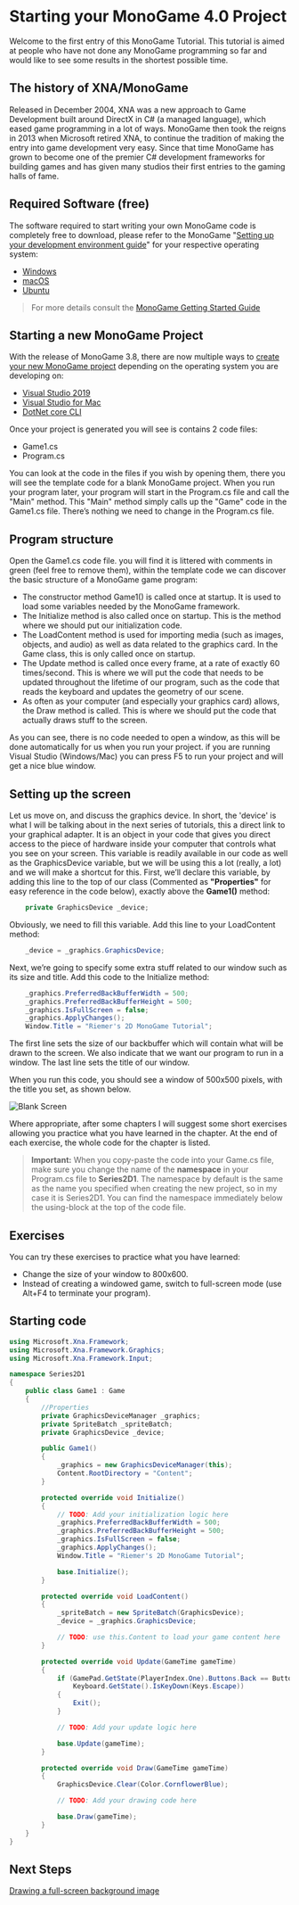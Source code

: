 # Starting your MonoGame 4.0 Project

Welcome to the first entry of this MonoGame Tutorial. This tutorial is aimed at people who have not done any MonoGame programming so far and would like to see some results in the shortest possible time.

## The history of XNA/MonoGame

Released in December 2004, XNA was a new approach to Game Development built around DirectX in C# (a managed language), which eased game programming in a lot of ways.  MonoGame then took the reigns in 2013 when Microsoft retired XNA, to continue the tradition of making the entry into game development very easy. Since that time MonoGame has grown to become one of the premier C# development frameworks for building games and has given many studios their first entries to the gaming halls of fame.

## Required Software (free)

The software required to start writing your own MonoGame code is completely free to download, please refer to the MonoGame "[Setting up your development environment guide](https://docs.monogame.net/articles/getting_started/0_getting_started.html#setting-up-your-development-environment)" for your respective operating system:

- [Windows](https://docs.monogame.net/articles/getting_started/1_setting_up_your_development_environment_windows.html)
- [macOS](https://docs.monogame.net/articles/getting_started/1_setting_up_your_development_environment_macos.html)
- [Ubuntu](https://docs.monogame.net/articles/getting_started/1_setting_up_your_development_environment_ubuntu.html)

> For more details consult the [MonoGame Getting Started Guide](https://docs.monogame.net/articles/getting_started/0_getting_started.html)

## Starting a new MonoGame Project

With the release of MonoGame 3.8, there are now multiple ways to [create your new MonoGame project](https://docs.monogame.net/articles/getting_started/0_getting_started.html#creating-a-new-project) depending on the operating system you are developing on:

- [Visual Studio 2019](https://docs.monogame.net/articles/getting_started/2_creating_a_new_project_vs.html)
- [Visual Studio for Mac](https://docs.monogame.net/articles/getting_started/2_creating_a_new_project_vsm.html)
- [DotNet core CLI](https://docs.monogame.net/articles/getting_started/2_creating_a_new_project_netcore.html)

Once your project is generated you will see is contains 2 code files:

- Game1.cs
- Program.cs

You can look at the code in the files if you wish by opening them, there you will see the template code for a blank MonoGame project. When you run your program later, your program will start in the Program.cs file and call the "Main" method. This "Main" method simply calls up the "Game" code in the Game1.cs file. There’s nothing we need to change in the Program.cs file.

## Program structure

Open the Game1.cs code file. you will find it is littered with comments in green (feel free to remove them), within the template code we can discover the basic structure of a MonoGame game program:

- The constructor method Game1() is called once at startup. It is used to load some variables needed by the MonoGame framework.
- The Initialize method is also called once on startup. This is the method where we should put our initialization code.
- The LoadContent method is used for importing media (such as images, objects, and audio) as well as data related to the graphics card. In the Game class, this is only called once on startup.
- The Update method is called once every frame, at a rate of exactly 60 times/second. This is where we will put the code that needs to be updated throughout the lifetime of our program, such as the code that reads the keyboard and updates the geometry of our scene.
- As often as your computer (and especially your graphics card) allows, the Draw method is called. This is where we should put the code that actually draws stuff to the screen.

As you can see, there is no code needed to open a window, as this will be done automatically for us when you run your project. if you are running Visual Studio (Windows/Mac) you can press F5 to run your project and will get a nice blue window.

## Setting up the screen

Let us move on, and discuss the graphics device. In short, the 'device' is what I will be talking about in the next series of tutorials, this a direct link to your graphical adapter. It is an object in your code that gives you direct access to the piece of hardware inside your computer that controls what you see on your screen. This variable is readily available in our code as well as the GraphicsDevice variable, but we will be using this a lot (really, a lot) and we will make a shortcut for this. First, we’ll declare this variable, by adding this line to the top of our class (Commented as **"Properties"** for easy reference in the code below), exactly above the **Game1()** method:

```csharp
    private GraphicsDevice _device;
```

Obviously, we need to fill this variable. Add this line to your LoadContent method:

```csharp
    _device = _graphics.GraphicsDevice;
```

Next, we’re going to specify some extra stuff related to our window such as its size and title. Add this code to the Initialize method:

```csharp
    _graphics.PreferredBackBufferWidth = 500;
    _graphics.PreferredBackBufferHeight = 500;
    _graphics.IsFullScreen = false;
    _graphics.ApplyChanges();
    Window.Title = "Riemer's 2D MonoGame Tutorial";
```

The first line sets the size of our backbuffer which will contain what will be drawn to the screen. We also indicate that we want our program to run in a window. The last line sets the title of our window.

When you run this code, you should see a window of 500x500 pixels, with the title you set, as shown below.

![Blank Screen](https://github.com/simondarksidej/XNAGameStudio/raw/archive/Images/Riemers/2DXNA01Starting01.png?raw=true)

Where appropriate, after some chapters I will suggest some short exercises allowing you practice what you have learned in the chapter. At the end of each exercise, the whole code for the chapter is listed.

> **Important:** When you copy-paste the code into your Game.cs file, make sure you change the name of the **namespace** in your Program.cs file to **Series2D1**. The namespace by default is the same as the name you specified when creating the new project, so in my case it is Series2D1. You can find the namespace immediately below the using-block at the top of the code file.

## Exercises

You can try these exercises to practice what you have learned:

- Change the size of your window to 800x600.
- Instead of creating a windowed game, switch to full-screen mode (use Alt+F4 to terminate your program).

## Starting code

```csharp
using Microsoft.Xna.Framework;
using Microsoft.Xna.Framework.Graphics;
using Microsoft.Xna.Framework.Input;

namespace Series2D1
{
    public class Game1 : Game
    {
        //Properties
        private GraphicsDeviceManager _graphics;
        private SpriteBatch _spriteBatch;
        private GraphicsDevice _device;

        public Game1()
        {
            _graphics = new GraphicsDeviceManager(this);
            Content.RootDirectory = "Content";
        }

        protected override void Initialize()
        {
            // TODO: Add your initialization logic here
            _graphics.PreferredBackBufferWidth = 500;
            _graphics.PreferredBackBufferHeight = 500;
            _graphics.IsFullScreen = false;
            _graphics.ApplyChanges();
            Window.Title = "Riemer's 2D MonoGame Tutorial";

            base.Initialize();
        }

        protected override void LoadContent()
        {
            _spriteBatch = new SpriteBatch(GraphicsDevice);
            _device = _graphics.GraphicsDevice;

            // TODO: use this.Content to load your game content here
        }

        protected override void Update(GameTime gameTime)
        {
            if (GamePad.GetState(PlayerIndex.One).Buttons.Back == ButtonState.Pressed || 
                Keyboard.GetState().IsKeyDown(Keys.Escape))
            {
                Exit();
            }

            // TODO: Add your update logic here

            base.Update(gameTime);
        }

        protected override void Draw(GameTime gameTime)
        {
            GraphicsDevice.Clear(Color.CornflowerBlue);

            // TODO: Add your drawing code here

            base.Draw(gameTime);
        }
    }
}
```

## Next Steps

[Drawing a full-screen background image](Riemers2DXNA02background)
